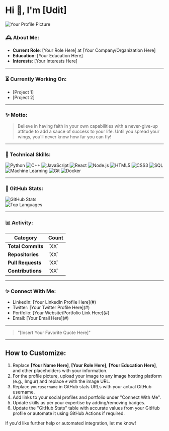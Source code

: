 # Hi 👋, I'm [Udit]

![Your Profile Picture](https://i.ibb.co/c3jcfxG/Untitled-design-3.png) <!-- Replace # with your image link -->

### 🕰 About Me:
- **Current Role**: [Your Role Here] at [Your Company/Organization Here]
- **Education**: [Your Education Here]
- **Interests**: [Your Interests Here]

---

### ⏳ Currently Working On:
- [Project 1]
- [Project 2]

---

### ✨ Motto:
> Believe in having faith in your own capabilities with a never-give-up attitude to add a sauce of success to your life. Until you spread your wings, you’ll never know how far you can fly!

---

### 🔧 Technical Skills:

![Python](https://img.shields.io/badge/-Python-blue)
![C++](https://img.shields.io/badge/-C%2B%2B-blue)
![JavaScript](https://img.shields.io/badge/-JavaScript-yellow)
![React](https://img.shields.io/badge/-React-blueviolet)
![Node.js](https://img.shields.io/badge/-Node.js-green)
![HTML5](https://img.shields.io/badge/-HTML5-orange)
![CSS3](https://img.shields.io/badge/-CSS3-blue)
![SQL](https://img.shields.io/badge/-SQL-lightgrey)
![Machine Learning](https://img.shields.io/badge/-Machine%20Learning-blueviolet)
![Git](https://img.shields.io/badge/-Git-orange)
![Docker](https://img.shields.io/badge/-Docker-blue)

---

### 🔄 GitHub Stats:

<div style="animation: fadeIn 2s ease-in-out;">
  <img src="https://github-readme-stats.vercel.app/api?username=yourusername&show_icons=true&theme=radical" alt="GitHub Stats">
</div>

<div style="animation: fadeInUp 2s ease-in-out;">
  <img src="https://github-readme-stats.vercel.app/api/top-langs/?username=yourusername&layout=compact&theme=radical" alt="Top Languages">
</div>

---

### 📊 Activity:

<div style="animation: bounceIn 2s;">
  <table>
    <thead>
      <tr>
        <th>Category</th>
        <th>Count</th>
      </tr>
    </thead>
    <tbody>
      <tr>
        <td><strong>Total Commits</strong></td>
        <td>`XX`</td>
      </tr>
      <tr>
        <td><strong>Repositories</strong></td>
        <td>`XX`</td>
      </tr>
      <tr>
        <td><strong>Pull Requests</strong></td>
        <td>`XX`</td>
      </tr>
      <tr>
        <td><strong>Contributions</strong></td>
        <td>`XX`</td>
      </tr>
    </tbody>
  </table>
</div>

---

### ✨ Connect With Me:

<div style="animation: slideInRight 2s;">
  <ul>
    <li>LinkedIn: [Your LinkedIn Profile Here](#)</li>
    <li>Twitter: [Your Twitter Profile Here](#)</li>
    <li>Portfolio: [Your Website/Portfolio Link Here](#)</li>
    <li>Email: [Your Email Here](#)</li>
  </ul>
</div>

---

> "[Insert Your Favorite Quote Here]"

---

## How to Customize:
1. Replace **[Your Name Here]**, **[Your Role Here]**, **[Your Education Here]**, and other placeholders with your information.
2. For the profile picture, upload your image to any image hosting platform (e.g., Imgur) and replace `#` with the image URL.
3. Replace `yourusername` in GitHub stats URLs with your actual GitHub username.
4. Add links to your social profiles and portfolio under "Connect With Me".
5. Update skills as per your expertise by adding/removing badges.
6. Update the "GitHub Stats" table with accurate values from your GitHub profile or automate it using GitHub Actions if required.

If you'd like further help or automated integration, let me know!
